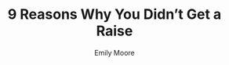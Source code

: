 ---
title: 9 Reasons Why You Didn’t Get a Raise
publication: glassdoor
article_url: https://www.glassdoor.com/blog/reasons-you-didnt-get-a-raise/
author: Emily Moore
thumbnail: glassdoor.jpeg
publication_date: 04-16-2017
---